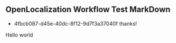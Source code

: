 ## OpenLocalization Workflow Test MarkDown
* 4fbcb087-d45e-40dc-8f12-9d7f3a37040f 
thanks!

Hello world